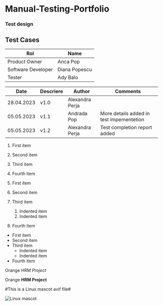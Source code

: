  # Manual-Testing-Portfolio
### Test design
<h2>Test Cases</h2>

| Rol  | Name  |
|---|---|
| Product Owner | Anca Pop |
| Software Developer| Diana Popescu|
| Tester | Ady Balo |

| Date  | Descriere | Author | Comments |
|---|---|---|---|
| 28.04.2023 | v1.0 | Alexandra Perja |
| 05.05.2023 | v1.1 | Andrada Pop | More details added in test impementetion |
| 05.05.2023 | v1.2 | Alexandra Perja | Test completion report added |

1. First item
2. Second item
3. Third item
4. Fourth item



 1. First item
 2. Second item
 3. Third item
    1. Indented item
    2. Indented item
 4. Fourth item
 
 - First item
- Second item
- Third item
    - Indented item
    - Indented item
- Fourth item

Orange HRM *Project*

Orange **HRM Project**

#This is a Linux mascot avif file#


![Linux mascot](tux.avif)
